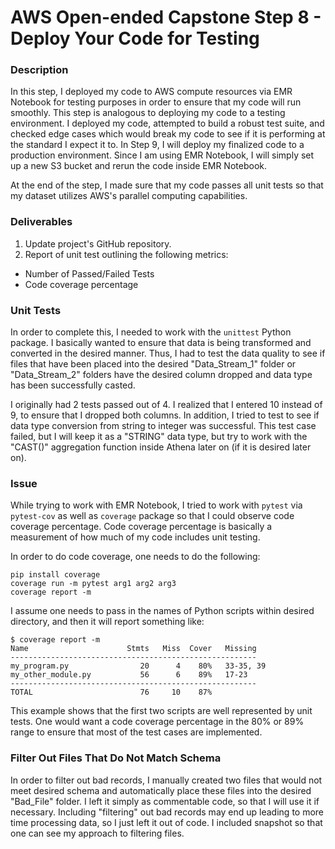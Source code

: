 # AWS Open-ended Capstone Step 8 - Deploy Your Code for Testing

### Description
In this step, I deployed my code to AWS compute resources via EMR Notebook for testing purposes in order to ensure that my code will run smoothly. This step is analogous to deploying my code to a testing environment. I deployed my code, attempted to build a robust test suite, and checked edge cases which would break my code to see if it is performing at the standard I expect it to. In Step 9, I will deploy my finalized code to a production environment. Since I am using EMR Notebook, I will simply set up a new S3 bucket and rerun the code inside EMR Notebook.

At the end of the step, I made sure that my code passes all unit tests so that my dataset utilizes AWS's parallel computing capabilities.

### Deliverables
1. Update project's GitHub repository.
2. Report of unit test outlining the following metrics:
  - Number of Passed/Failed Tests
  - Code coverage percentage

### Unit Tests
In order to complete this, I needed to work with the ```unittest``` Python package.
I basically wanted to ensure that data is being transformed and converted in the desired manner.
Thus, I had to test the data quality to see if files that have been placed into the desired "Data_Stream_1" folder or "Data_Stream_2" folders have the desired column dropped and data type has been successfully casted.

I originally had 2 tests passed out of 4. I realized that I entered 10 instead of 9, to ensure that I dropped both columns.
In addition, I tried to test to see if data type conversion from string to integer was successful. This test case failed, but I will keep it as a "STRING" data type, but try to work with the "CAST()" aggregation function inside Athena later on (if it is desired later on).

### Issue
While trying to work with EMR Notebook, I tried to work with ```pytest``` via ```pytest-cov``` as well as ```coverage``` package so that I could observe code coverage percentage. Code coverage percentage is basically a measurement of how much of my code includes unit testing.

In order to do code coverage, one needs to do the following:
```
pip install coverage
coverage run -m pytest arg1 arg2 arg3
coverage report -m
```

I assume one needs to pass in the names of Python scripts within desired directory, and then it will report something like:
```
$ coverage report -m
Name                      Stmts   Miss  Cover   Missing
-------------------------------------------------------
my_program.py                20      4    80%   33-35, 39
my_other_module.py           56      6    89%   17-23
-------------------------------------------------------
TOTAL                        76     10    87%
```

This example shows that the first two scripts are well represented by unit tests. One would want a code coverage percentage in the 80% or 89% range to ensure that most of the test cases are implemented.

### Filter Out Files That Do Not Match Schema
In order to filter out bad records, I manually created two files that would not meet desired schema and automatically place these files into the desired "Bad_File" folder. I left it simply as commentable code, so that I will use it if necessary.
Including "filtering" out bad records may end up leading to more time processing data, so I just left it out of code.
I included snapshot so that one can see my approach to filtering files.


